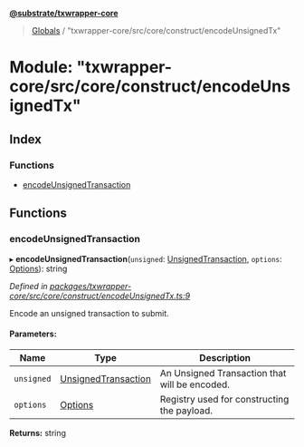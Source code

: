 **[@substrate/txwrapper-core](../README.md)**

> [Globals](../globals.md) / "txwrapper-core/src/core/construct/encodeUnsignedTx"

# Module: "txwrapper-core/src/core/construct/encodeUnsignedTx"

## Index

### Functions

* [encodeUnsignedTransaction](_txwrapper_core_src_core_construct_encodeunsignedtx_.md#encodeunsignedtransaction)

## Functions

### encodeUnsignedTransaction

▸ **encodeUnsignedTransaction**(`unsigned`: [UnsignedTransaction](../interfaces/_txwrapper_core_src_types_method_.unsignedtransaction.md), `options`: [Options](../interfaces/_txwrapper_core_src_types_method_.options.md)): string

*Defined in [packages/txwrapper-core/src/core/construct/encodeUnsignedTx.ts:9](https://github.com/paritytech/txwrapper-core/blob/2862592/packages/txwrapper-core/src/core/construct/encodeUnsignedTx.ts#L9)*

Encode an unsigned transaction to submit.

#### Parameters:

Name | Type | Description |
------ | ------ | ------ |
`unsigned` | [UnsignedTransaction](../interfaces/_txwrapper_core_src_types_method_.unsignedtransaction.md) | An Unsigned Transaction that will be encoded. |
`options` | [Options](../interfaces/_txwrapper_core_src_types_method_.options.md) | Registry used for constructing the payload.  |

**Returns:** string
